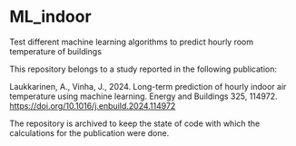# ML_indoor
Test different machine learning algorithms to predict hourly room temperature of buildings

This repository belongs to a study reported in the following publication:

Laukkarinen, A., Vinha, J., 2024. Long-term prediction of hourly indoor air temperature using machine learning. Energy and Buildings 325, 114972. https://doi.org/10.1016/j.enbuild.2024.114972

The repository is archived to keep the state of code with which the calculations for the publication were done.
